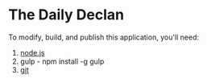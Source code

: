 The Daily Declan
================

To modify, build, and publish this application, you'll need:

1. [node.js](https://nodejs.org/en/)
2. gulp - npm install -g gulp
3. [git](http://git-scm.com/download/)
